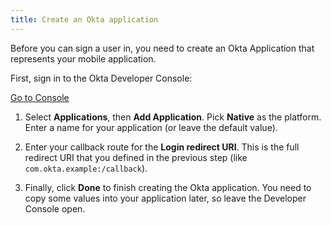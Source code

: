 ```yaml
---
title: Create an Okta application
---
```

Before you can sign a user in, you need to create an Okta Application that represents your mobile application.

First, sign in to the Okta Developer Console:

<a href="https://login.okta.com/" target="_blank" class="Button--blue">Go to Console</a>

1. Select **Applications**, then **Add Application**. Pick **Native** as the platform. Enter a name for your application (or leave the default value).

2. Enter your callback route for the **Login redirect URI**. This is the full redirect URI that you defined in the <GuideLink link="../define-callback/">previous step</GuideLink> (like `com.okta.example:/callback`). 

3. Finally, click **Done** to finish creating the Okta application. You need to copy some values into your application later, so leave the Developer Console open.

<NextSectionLink/>

